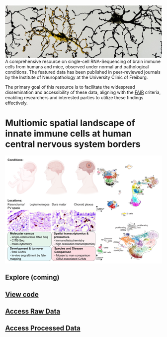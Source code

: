 ![](/assets/img/microglia.JPG)
A comprehensive resource on single-cell RNA-Sequencing of brain immune cells from humans and mice, observed under normal and pathological conditions. The featured data has been published in peer-reviewed journals by the Institute of Neuropathology at the University Clinic of Freiburg.

The primary goal of this resource is to facilitate the widespread dissemination and accessibility of these data, aligning with the [FAIR](https://www.go-fair.org/fair-principles/) criteria, enabling researchers and interested parties to utilize these findings effectively.

# Multiomic spatial landscape of innate immune cells at human central nervous system borders
![](/assets/img/image-for-brain-immunity-website.png)

## Explore (coming)

## [View code](https://github.com/rsankowski/sankowski_et_al_human_CAMs_code)

## [Access Raw Data](https://ega-archive.org/studies/EGAS50000000030)

## [Access Processed Data](https://www.ncbi.nlm.nih.gov/geo/query/acc.cgi?acc=GSE245311)

